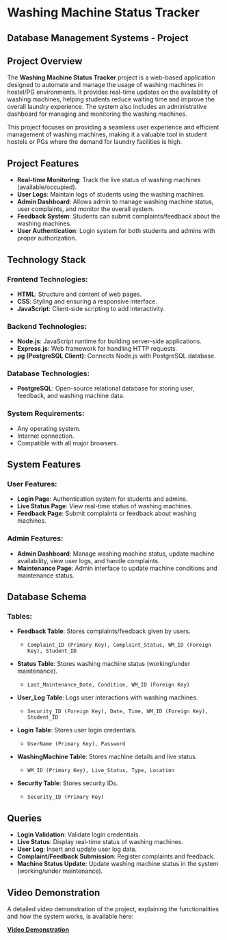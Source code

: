 # Washing Machine Status Tracker

## **Database Management Systems - Project**

## **Project Overview**

The **Washing Machine Status Tracker** project is a web-based application designed to automate and manage the usage of washing machines in hostel/PG environments. It provides real-time updates on the availability of washing machines, helping students reduce waiting time and improve the overall laundry experience. The system also includes an administrative dashboard for managing and monitoring the washing machines.

This project focuses on providing a seamless user experience and efficient management of washing machines, making it a valuable tool in student hostels or PGs where the demand for laundry facilities is high.

## **Project Features**
- **Real-time Monitoring**: Track the live status of washing machines (available/occupied).
- **User Logs**: Maintain logs of students using the washing machines.
- **Admin Dashboard**: Allows admin to manage washing machine status, user complaints, and monitor the overall system.
- **Feedback System**: Students can submit complaints/feedback about the washing machines.
- **User Authentication**: Login system for both students and admins with proper authorization.

## **Technology Stack**

### **Frontend Technologies:**
- **HTML**: Structure and content of web pages.
- **CSS**: Styling and ensuring a responsive interface.
- **JavaScript**: Client-side scripting to add interactivity.

### **Backend Technologies:**
- **Node.js**: JavaScript runtime for building server-side applications.
- **Express.js**: Web framework for handling HTTP requests.
- **pg (PostgreSQL Client)**: Connects Node.js with PostgreSQL database.

### **Database Technologies:**
- **PostgreSQL**: Open-source relational database for storing user, feedback, and washing machine data.

### **System Requirements:**
- Any operating system.
- Internet connection.
- Compatible with all major browsers.

## **System Features**

### **User Features:**
- **Login Page**: Authentication system for students and admins.
- **Live Status Page**: View real-time status of washing machines.
- **Feedback Page**: Submit complaints or feedback about washing machines.

### **Admin Features:**
- **Admin Dashboard**: Manage washing machine status, update machine availability, view user logs, and handle complaints.
- **Maintenance Page**: Admin interface to update machine conditions and maintenance status.

## **Database Schema**

### **Tables:**
- **Feedback Table**: Stores complaints/feedback given by users.
  - `Complaint_ID (Primary Key), Complaint_Status, WM_ID (Foreign Key), Student_ID`
  
- **Status Table**: Stores washing machine status (working/under maintenance).
  - `Last_Maintenance_Date, Condition, WM_ID (Foreign Key)`
  
- **User_Log Table**: Logs user interactions with washing machines.
  - `Security_ID (Foreign Key), Date, Time, WM_ID (Foreign Key), Student_ID`
  
- **Login Table**: Stores user login credentials.
  - `UserName (Primary Key), Password`
  
- **WashingMachine Table**: Stores machine details and live status.
  - `WM_ID (Primary Key), Live_Status, Type, Location`
  
- **Security Table**: Stores security IDs.
  - `Security_ID (Primary Key)`

## **Queries**

- **Login Validation**: Validate login credentials.
- **Live Status**: Display real-time status of washing machines.
- **User Log**: Insert and update user log data.
- **Complaint/Feedback Submission**: Register complaints and feedback.
- **Machine Status Update**: Update washing machine status in the system (working/under maintenance).

## **Video Demonstration**

A detailed video demonstration of the project, explaining the functionalities and how the system works, is available here:

[**Video Demonstration**](https://github.com/sriram6791/WashingMachineLiveStatus-DBMS-Project-/blob/b09b499c931c2c560c3cfa2d590fdf789079707b/Video%20demonstration.mp4)


